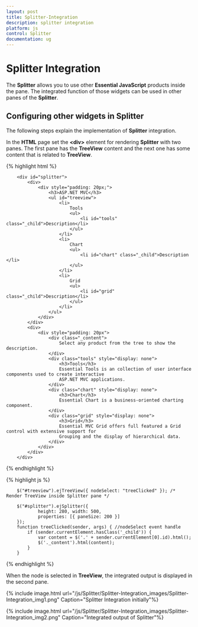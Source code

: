 ```yaml
---
layout: post
title: Splitter-Integration
description: splitter integration
platform: js
control: Splitter
documentation: ug
---
```


# Splitter Integration

The **Splitter** allows you to use other **Essential JavaScript** products inside the pane. The integrated function of those widgets can be used in other panes of the **Splitter**.

## Configuring other widgets in Splitter

The following steps explain the implementation of **Splitter** integration.

In the **HTML** page set the **&lt;div&gt;** element for rendering **Splitter** with two panes. The first pane has the **TreeView** content and the next one has some content that is related to **TreeView**.

{% highlight html %}

        <div id="splitter">
            <div>
                <div style="padding: 20px;">
                    <h3>ASP.NET MVC</h3>
                    <ul id="treeview">
                        <li>
                            Tools
                            <ul>
                                <li id="tools" class="_child">Description</li>
                            </ul>
                        </li>
                        <li>
                            Chart
                            <ul>
                                <li id="chart" class="_child">Description </li>
                            </ul>
                        </li>
                        <li>
                            Grid
                            <ul>
                                <li id="grid" class="_child">Description</li>
                            </ul>
                        </li>
                    </ul>
                </div>
            </div>
            <div>
                <div style="padding: 20px">
                    <div class="_content">
                        Select any product from the tree to show the description.
                    </div>
                    <div class="tools" style="display: none">
                        <h3>Tools</h3>
                        Essential Tools is an collection of user interface components used to create interactive
                        ASP.NET MVC applications.
                    </div>
                    <div class="chart" style="display: none">
                        <h3>Chart</h3>
                        Essential Chart is a business-oriented charting component.
                    </div>
                    <div class="grid" style="display: none">
                        <h3>Grid</h3>
                        Essential MVC Grid offers full featured a Grid control with extensive support for
                        Grouping and the display of hierarchical data.
                    </div>
                </div>
            </div>
        </div>

{% endhighlight %}

{% highlight js %}


        $("#treeview").ejTreeView({ nodeSelect: "treeClicked" }); /* Render TreeView inside Splitter pane */
        
        $("#splitter").ejSplitter({
                height: 280, width: 500,
                properties: [{ paneSize: 200 }]
        });
        function treeClicked(sender, args) { //nodeSelect event handle
            if (sender.currentElement.hasClass('_child')) {
                var content = $('.' + sender.currentElement[0].id).html();
                $('._content').html(content);
            }
        }


{% endhighlight %}


When the node is selected in **TreeView**, the integrated output is displayed in the second pane.



{% include image.html url="/js/Splitter/Splitter-Integration_images/Splitter-Integration_img1.png" Caption="Splitter Integration initially"%}



{% include image.html url="/js/Splitter/Splitter-Integration_images/Splitter-Integration_img2.png" Caption="Integrated output of Splitter"%}

